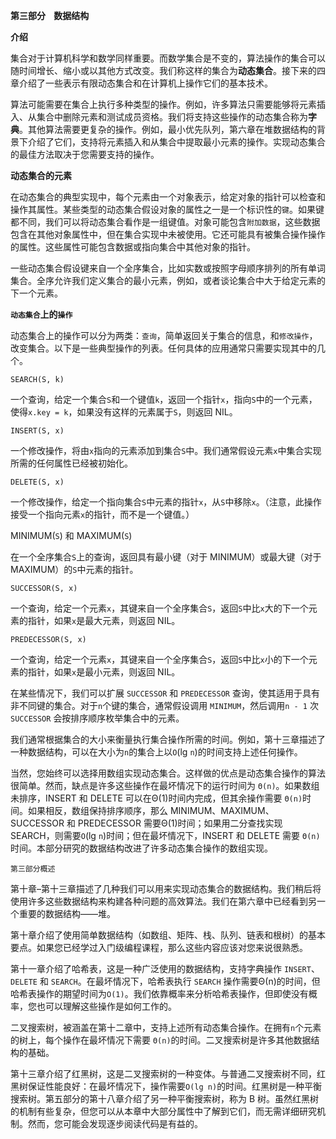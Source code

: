 **第三部分    数据结构**

**介绍**

集合对于计算机科学和数学同样重要。而数学集合是不变的，算法操作的集合可以随时间增长、缩小或以其他方式改变。我们称这样的集合为**动态集合**。接下来的四章介绍了一些表示有限动态集合和在计算机上操作它们的基本技术。

算法可能需要在集合上执行多种类型的操作。例如，许多算法只需要能够将元素插入、从集合中删除元素和测试成员资格。我们将支持这些操作的动态集合称为**字典**。其他算法需要更复杂的操作。例如，最小优先队列，第六章在堆数据结构的背景下介绍了它们，支持将元素插入和从集合中提取最小元素的操作。实现动态集合的最佳方法取决于您需要支持的操作。

**动态集合的元素**

在动态集合的典型实现中，每个元素由一个对象表示，给定对象的指针可以检查和操作其属性。某些类型的动态集合假设对象的属性之一是一个标识性的`键`。如果键都不同，我们可以将动态集合看作是一组键值。对象可能包含`附加数据`，这些数据包含在其他对象属性中，但在集合实现中未被使用。它还可能具有被集合操作操作的属性。这些属性可能包含数据或指向集合中其他对象的指针。

一些动态集合假设键来自一个全序集合，比如实数或按照字母顺序排列的所有单词集合。全序允许我们定义集合的最小元素，例如，或者谈论集合中大于给定元素的下一个元素。

**`动态集合`上的`操作`**

动态集合上的操作可以分为两类：`查询`，简单返回关于集合的信息，和`修改操作`，改变集合。以下是一些典型操作的列表。任何具体的应用通常只需要实现其中的几个。

`SEARCH(S, k)`

一个查询，给定一个集合`S`和一个键值`k`，返回一个指针`x`，指向`S`中的一个元素，使得`x.key = k`，如果没有这样的元素属于`S`，则返回 NIL。

`INSERT(S, x)`  

一个修改操作，将由`x`指向的元素添加到集合`S`中。我们通常假设元素`x`中集合实现所需的任何属性已经被初始化。

`DELETE(S, x)`

一个修改操作，给定一个指向集合`S`中元素的指针`x`，从`S`中移除`x`。（注意，此操作接受一个指向元素`x`的指针，而不是一个键值。）

MINIMUM(`S`) 和 MAXIMUM(`S`)

在一个全序集合`S`上的查询，返回具有最小键（对于 MINIMUM）或最大键（对于 MAXIMUM）的`S`中元素的指针。

`SUCCESSOR(S, x)`

一个查询，给定一个元素`x`，其键来自一个全序集合`S`，返回`S`中比`x`大的下一个元素的指针，如果`x`是最大元素，则返回 NIL。

`PREDECESSOR(S, x)`

一个查询，给定一个元素`x`，其键来自一个全序集合`S`，返回`S`中比`x`小的下一个元素的指针，如果`x`是最小元素，则返回 NIL。

在某些情况下，我们可以扩展 `SUCCESSOR` 和 `PREDECESSOR` 查询，使其适用于具有非不同键的集合。对于`n`个键的集合，通常假设调用 `MINIMUM`，然后调用`n - 1` 次 `SUCCESSOR` 会按排序顺序枚举集合中的元素。

我们通常根据集合的大小来衡量执行集合操作所需的时间。例如，第十三章描述了一种数据结构，可以在大小为`n`的集合上以`O`(lg `n`)的时间支持上述任何操作。

当然，您始终可以选择用数组实现动态集合。这样做的优点是动态集合操作的算法很简单。然而，缺点是许多这些操作在最坏情况下的运行时间为 `Θ(n)`。如果数组未排序，INSERT 和 DELETE 可以在Θ(1)时间内完成，但其余操作需要 `Θ(n)`时间。如果相反，数组保持排序顺序，那么 MINIMUM、MAXIMUM、SUCCESSOR 和 PREDECESSOR 需要Θ(1)时间；如果用二分查找实现 SEARCH，则需要`O`(lg `n`)时间；但在最坏情况下，INSERT 和 DELETE 需要 `Θ(n)`时间。本部分研究的数据结构改进了许多动态集合操作的数组实现。

`第三部分概述`

第十章–第十三章描述了几种我们可以用来实现动态集合的数据结构。我们稍后将使用许多这些数据结构来构建各种问题的高效算法。我们在第六章中已经看到另一个重要的数据结构——堆。

第十章介绍了使用简单数据结构（如数组、矩阵、栈、队列、链表和根树）的基本要点。如果您已经学过入门级编程课程，那么这些内容应该对您来说很熟悉。

第十一章介绍了哈希表，这是一种广泛使用的数据结构，支持字典操作 `INSERT`、`DELETE` 和 `SEARCH`。在最坏情况下，哈希表执行 `SEARCH` 操作需要Θ(n)的时间，但哈希表操作的期望时间为`O(1)`。我们依靠概率来分析哈希表操作，但即使没有概率，您也可以理解这些操作是如何工作的。

二叉搜索树，被涵盖在第十二章中，支持上述所有动态集合操作。在拥有`n`个元素的树上，每个操作在最坏情况下需要 `Θ(n)`的时间。二叉搜索树是许多其他数据结构的基础。

第十三章介绍了红黑树，这是二叉搜索树的一种变体。与普通二叉搜索树不同，红黑树保证性能良好：在最坏情况下，操作需要`O(lg n)`的时间。红黑树是一种平衡搜索树。第五部分的第十八章介绍了另一种平衡搜索树，称为 B 树。虽然红黑树的机制有些复杂，但您可以从本章中大部分属性中了解到它们，而无需详细研究机制。然而，您可能会发现逐步阅读代码是有益的。
